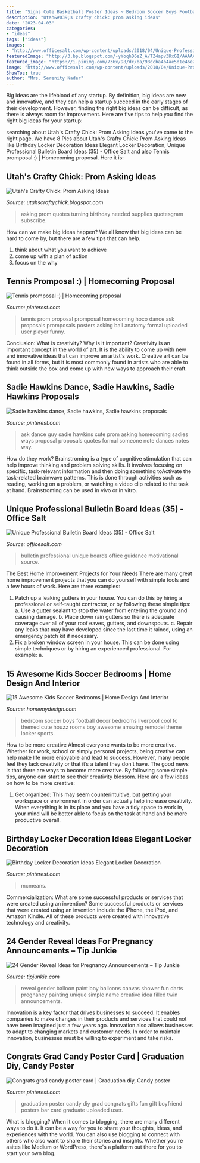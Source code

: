 ```yaml
---
title: "Signs Cute Basketball Poster Ideas ~ Bedroom Soccer Boys Football Decor Bedrooms Liverpool Cool Fc Themed Cute Houzz Rooms Boy Awesome Amazing Remodel Theme Locker Sports"
description: "Utah&#039;s crafty chick: prom asking ideas"
date: "2023-04-03"
categories:
- "ideas"
tags: ["ideas"]
images:
- "http://www.officesalt.com/wp-content/uploads/2018/04/Unique-Professional-Bulletin-Board-Ideas-35-600x454.jpg"
featuredImage: "http://3.bp.blogspot.com/-yYoqhD6eZ_A/TZ4apv3KxGI/AAAAAAAAAMM/tXHwj-8DTGA/s1600/IMG_4690.JPG"
featured_image: "https://i.pinimg.com/736x/98/dc/ba/98dcba4b4ae5d1e46e2c3f55105e79d0.jpg"
image: "http://www.officesalt.com/wp-content/uploads/2018/04/Unique-Professional-Bulletin-Board-Ideas-35-600x454.jpg"
ShowToc: true
author: "Mrs. Serenity Nader"
---
```



Big ideas are the lifeblood of any startup. By definition, big ideas are new and innovative, and they can help a startup succeed in the early stages of their development. However, finding the right big ideas can be difficult, as there is always room for improvement. Here are five tips to help you find the right big ideas for your startup: 

	

		
searching about Utah&#039;s Crafty Chick: Prom Asking Ideas you've came to the right page. We have 8 Pics about Utah&#039;s Crafty Chick: Prom Asking Ideas like Birthday Locker Decoration Ideas Elegant Locker Decoration, Unique Professional Bulletin Board Ideas (35) - Office Salt and also Tennis promposal :) | Homecoming proposal. Here it is:
		
    
## Utah&#039;s Crafty Chick: Prom Asking Ideas

<img loading=lazy src="http://3.bp.blogspot.com/-yYoqhD6eZ_A/TZ4apv3KxGI/AAAAAAAAAMM/tXHwj-8DTGA/s1600/IMG_4690.JPG" onerror="this.onerror=null;this.src='https://tse1.mm.bing.net/th?id=OIP.hhvdWSw-czkyHQ9rjBCWmgHaJ6&amp;pid=15.1';" alt="Utah&#039;s Crafty Chick: Prom Asking Ideas">

_Source: utahscraftychick.blogspot.com_

>asking prom quotes turning birthday needed supplies quotesgram subscribe. 

	

How can we make big ideas happen?
We all know that big ideas can be hard to come by, but there are a few tips that can help. 
1. think about what you want to achieve 
2. come up with a plan of action 
3. focus on the why 

    
## Tennis Promposal :) | Homecoming Proposal

<img loading=lazy src="https://i.pinimg.com/736x/98/b9/44/98b9442617e0582920c5169fadc4ea89--tennis-prom-proposal-tennis-promposal-ideas.jpg" onerror="this.onerror=null;this.src='https://tse2.mm.bing.net/th?id=OIP.wHHaMZ0GD5C8otqQObY0pAHaJ3&amp;pid=15.1';" alt="Tennis promposal :) | Homecoming proposal">

_Source: pinterest.com_

>tennis prom proposal promposal homecoming hoco dance ask proposals promposals posters asking ball anatomy formal uploaded user player funny. 

	

Conclusion: What is creativity? Why is it important?
Creativity is an important concept in the world of art. It is the ability to come up with new and innovative ideas that can improve an artist's work. Creative art can be found in all forms, but it is most commonly found in artists who are able to think outside the box and come up with new ways to approach their craft.

    
## Sadie Hawkins Dance, Sadie Hawkins, Sadie Hawkins Proposals

<img loading=lazy src="https://i.pinimg.com/originals/97/d9/22/97d9224e9bf1221cc2923a8ba9e0b148.jpg" onerror="this.onerror=null;this.src='https://tse3.mm.bing.net/th?id=OIP.qIfM7-o1NBbvrRYTJLvOZwHaJ4&amp;pid=15.1';" alt="Sadie hawkins dance, Sadie hawkins, Sadie hawkins proposals">

_Source: pinterest.com_

>ask dance guy sadie hawkins cute prom asking homecoming sadies ways proposal proposals quotes formal someone note dances notes way. 

	

How do they work?
Brainstroming is a type of cognitive stimulation that can help improve thinking and problem solving skills. It involves focusing on specific, task-relevant information and then doing something toActivate the task-related brainwave patterns. This is done through activities such as reading, working on a problem, or watching a video clip related to the task at hand. Brainstroming can be used in vivo or in vitro.

    
## Unique Professional Bulletin Board Ideas (35) - Office Salt

<img loading=lazy src="http://www.officesalt.com/wp-content/uploads/2018/04/Unique-Professional-Bulletin-Board-Ideas-35-600x454.jpg" onerror="this.onerror=null;this.src='https://tse3.mm.bing.net/th?id=OIP.BjKBuVUSWmMf5y3HY_qGkwHaFm&amp;pid=15.1';" alt="Unique Professional Bulletin Board Ideas (35) - Office Salt">

_Source: officesalt.com_

>bulletin professional unique boards office guidance motivational source. 

	

The Best Home Improvement Projects for Your Needs
There are many great home improvement projects that you can do yourself with simple tools and a few hours of work. Here are three examples: 
1. Patch up a leaking gutters in your house. You can do this by hiring a professional or self-taught contractor, or by following these simple tips: 
a. Use a gutter sealant to stop the water from entering the ground and causing damage. 
b. Place down rain gutters so there is adequate coverage over all of your roof eaves, gutters, and downspouts. 
c. Repair any leaks that may have developed since the last time it rained, using an emergency patch kit if necessary.
2. Fix a broken window screen in your house. This can be done using simple techniques or by hiring an experienced professional. For example: 
a.

    
## 15 Awesome Kids Soccer Bedrooms | Home Design And Interior

<img loading=lazy src="http://homemydesign.com/wp-content/uploads/2014/02/kids-soccer-bedroom-ideas.jpg" onerror="this.onerror=null;this.src='https://tse2.mm.bing.net/th?id=OIP.8XmZNsUUntemlX6NuDUD6gHaLD&amp;pid=15.1';" alt="15 Awesome Kids Soccer Bedrooms | Home Design And Interior">

_Source: homemydesign.com_

>bedroom soccer boys football decor bedrooms liverpool cool fc themed cute houzz rooms boy awesome amazing remodel theme locker sports. 

	

How to be more creative
Almost everyone wants to be more creative. Whether for work, school or simply personal projects, being creative can help make life more enjoyable and lead to success. However, many people feel they lack creativity or that it’s a talent they don’t have. The good news is that there are ways to become more creative. By following some simple tips, anyone can start to see their creativity blossom.
Here are a few ideas on how to be more creative:

1) Get organized: This may seem counterintuitive, but getting your workspace or environment in order can actually help increase creativity. When everything is in its place and you have a tidy space to work in, your mind will be better able to focus on the task at hand and be more productive overall.

    
## Birthday Locker Decoration Ideas Elegant Locker Decoration

<img loading=lazy src="https://i.pinimg.com/originals/e4/58/bf/e458bf8f5d093f661b011f912a24e068.jpg" onerror="this.onerror=null;this.src='https://tse3.mm.bing.net/th?id=OIP.jT4iPv_7XeXiX1EfZStSfQHaJ4&amp;pid=15.1';" alt="Birthday Locker Decoration Ideas Elegant Locker Decoration">

_Source: pinterest.com_

>mcmeans. 

	

Commercialization: What are some successful products or services that were created using an invention?
Some successful products or services that were created using an invention include the iPhone, the iPod, and Amazon Kindle. All of these products were created with innovative technology and creativity.

    
## 24 Gender Reveal Ideas For Pregnancy Announcements – Tip Junkie

<img loading=lazy src="https://cdn.tipjunkie.com/wp-content/uploads/cache/49/13/491301faaf6b49eb1dde61a9b8a22da3.jpg" onerror="this.onerror=null;this.src='https://tse2.mm.bing.net/th?id=OIP.IhNXPG6-kecE7pqCMs5mygHaLI&amp;pid=15.1';" alt="24 Gender Reveal Ideas for Pregnancy Announcements – Tip Junkie">

_Source: tipjunkie.com_

>reveal gender balloon paint boy balloons canvas shower fun darts pregnancy painting unique simple name creative idea filled twin announcements. 

	

Innovation is a key factor that drives businesses to succeed. It enables companies to make changes in their products and services that could not have been imagined just a few years ago. Innovation also allows businesses to adapt to changing markets and customer needs. In order to maintain innovation, businesses must be willing to experiment and take risks.

    
## Congrats Grad Candy Poster Card | Graduation Diy, Candy Poster

<img loading=lazy src="https://i.pinimg.com/736x/98/dc/ba/98dcba4b4ae5d1e46e2c3f55105e79d0.jpg" onerror="this.onerror=null;this.src='https://tse1.mm.bing.net/th?id=OIP.g0T2AFXqsd4Nt4YeTCEqxQHaJ4&amp;pid=15.1';" alt="Congrats grad candy poster card | Graduation diy, Candy poster">

_Source: pinterest.com_

>graduation poster candy diy grad congrats gifts fun gift boyfriend posters bar card graduate uploaded user. 

	

What is blogging?
When it comes to blogging, there are many different ways to do it. It can be a way for you to share your thoughts, ideas, and experiences with the world. You can also use blogging to connect with others who also want to share their stories and insights. Whether you're asites like Medium or WordPress, there's a platform out there for you to start your own blog.

